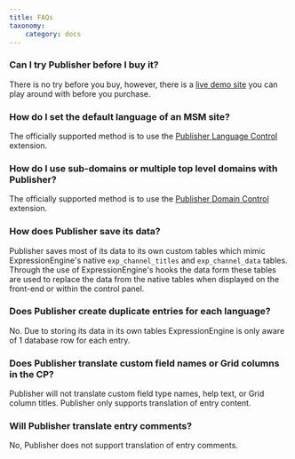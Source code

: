 ```yaml
---
title: FAQs
taxonomy:
    category: docs
---
```


### Can I try Publisher before I buy it?
There is no try before you buy, however, there is a <a href="http://demo.boldminded.com/">live demo site</a> you can play around with before you purchase.

### How do I set the default language of an MSM site?
The officially supported method is to use the <a href="https://boldminded.com/add-ons/publisher-language-control">Publisher Language Control</a> extension.

### How do I use sub-domains or multiple top level domains with Publisher?
The officially supported method is to use the <a href="https://boldminded.com/add-ons/publisher-domain-control">Publisher Domain Control</a> extension.

### How does Publisher save its data?
Publisher saves most of its data to its own custom tables which mimic ExpressionEngine's native ``exp_channel_titles`` and ``exp_channel_data`` tables. Through the use of ExpressionEngine's hooks the data form these tables are used to replace the data from the native tables when displayed on the front-end or within the control panel.

### Does Publisher create duplicate entries for each language?
No. Due to storing its data in its own tables ExpressionEngine is only aware of 1 database row for each entry.

### Does Publisher translate custom field names or Grid columns in the CP?
Publisher will not translate custom field type names, help text, or Grid column titles. Publisher only supports translation of entry content.

### Will Publisher translate entry comments?
No, Publisher does not support translation of entry comments.

